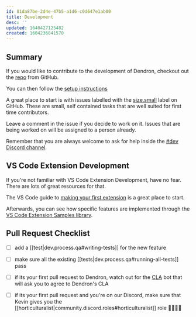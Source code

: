 ```yaml
---
id: 81da87be-2d4e-47b5-a1d6-c0d647e1ab00
title: Development
desc: ''
updated: 1640427125482
created: 1604236041570
---
```

## Summary

If you would like to contribute to the development of Dendron, checkout out the [repo](https://link.dendron.so/github) from GitHub.

You can then follow the [setup instructions](https://docs.dendron.so/notes/64f0e2d5-2c83-43df-9144-40f2c68935aa.html)

A great place to start is with issues labelled with the [size.small](https://github.com/dendronhq/dendron/labels/size.small) label on GitHub. These are small, self contained tasks that are well suited for first time contributors.

Leave a comment in the issue if you decide to work on it. Issues that are being worked on will be assigned to a person already. 

Remember that you are always welcome to ask for help inside the [#dev Discord channel](https://link.dendron.so/discord).

## VS Code Extension Development

If you're not familiar with VS Code Extension Development, have no fear. There are lots of great resources for that. 

The VS Code guide to [making your first extension](https://code.visualstudio.com/api/get-started/your-first-extension) is a great place to start. 

Afterwards, you can see how specific features are implemented through the [VS Code Extension Samples library](https://github.com/microsoft/vscode-extension-samples). 

## Pull Request Checklist

- [ ] add a [[test|dev.process.qa#writing-tests]] for the new feature
- [ ] make sure all the existing [[tests|dev.process.qa#running-all-tests]] pass
- [ ] if its your first pull request to Dendron, watch out for the [CLA](https://en.wikipedia.org/wiki/Contributor_License_Agreement) bot that will ask you to agree to Dendron's CLA
- [ ] if its your first pull request and you're on our Discord, make sure that Kevin gives you the [[horticulturalist|community.discord.roles#horticulturalist]] role  👨‍🌾👩‍🌾

